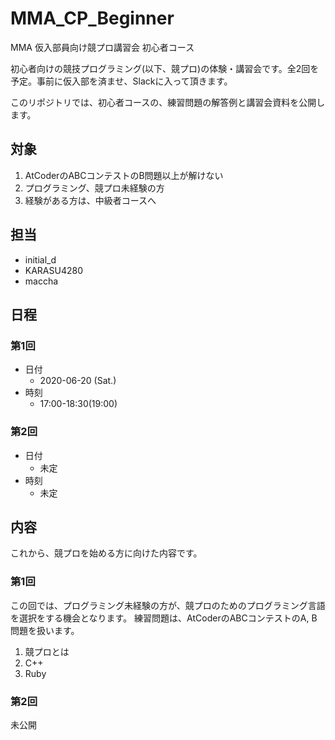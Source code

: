 # MMA_CP_Beginner
MMA 仮入部員向け競プロ講習会 初心者コース

初心者向けの競技プログラミング(以下、競プロ)の体験・講習会です。全2回を予定。事前に仮入部を済ませ、Slackに入って頂きます。

このリポジトリでは、初心者コースの、練習問題の解答例と講習会資料を公開します。

## 対象
  1. AtCoderのABCコンテストのB問題以上が解けない
  2. プログラミング、競プロ未経験の方
  3. 経験がある方は、中級者コースへ

## 担当
  * initial_d
  * KARASU4280
  * maccha

## 日程
### 第1回
  * 日付
    - 2020-06-20 (Sat.)
  * 時刻
    - 17:00-18:30(19:00)

### 第2回
  * 日付
    - 未定
  * 時刻
    - 未定

## 内容
これから、競プロを始める方に向けた内容です。

### 第1回
この回では、プログラミング未経験の方が、競プロのためのプログラミング言語を選択をする機会となります。
練習問題は、AtCoderのABCコンテストのA, B問題を扱います。

  1. 競プロとは
  2. C++
  3. Ruby

### 第2回
未公開

